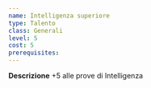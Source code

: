 ```yaml
---
name: Intelligenza superiore
type: Talento
class: Generali
level: 5
cost: 5
prerequisites: 
---
```


**Descrizione**
+5 alle prove di Intelligenza